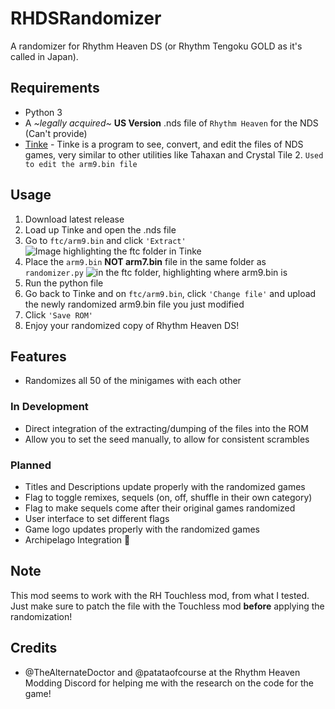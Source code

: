 # RHDSRandomizer
A randomizer for Rhythm Heaven DS (or Rhythm Tengoku GOLD as it's called in Japan).

## Requirements
- Python 3
- A *\~legally acquired\~* **US Version** .nds file of `Rhythm Heaven` for the NDS (Can't provide)
- [Tinke](https://www.romhacking.net/utilities/817/) - Tinke is a program to see, convert, and edit the files of NDS games, very similar to other utilities like Tahaxan and Crystal Tile 2. `Used to edit the arm9.bin file`

## Usage
1. Download latest release
2. Load up Tinke and open the .nds file
3. Go to `ftc/arm9.bin` and click `'Extract'` <img src="https://i.imgur.com/93p2KDY.png" alt="Image highlighting the ftc folder in Tinke">
4. Place the `arm9.bin` **NOT arm7.bin** file in the same folder as `randomizer.py` <img src="https://i.imgur.com/8zptKrz.png" alt="in the ftc folder, highlighting where arm9.bin is">
5. Run the python file
6. Go back to Tinke and on `ftc/arm9.bin`, click `'Change file'` and upload the newly randomized arm9.bin file you just modified
7. Click `'Save ROM'`
8. Enjoy your randomized copy of Rhythm Heaven DS!

## Features
- Randomizes all 50 of the minigames with each other

### In Development
- Direct integration of the extracting/dumping of the files into the ROM
- Allow you to set the seed manually, to allow for consistent scrambles
### Planned
- Titles and Descriptions update properly with the randomized games
- Flag to toggle remixes, sequels (on, off, shuffle in their own category)
- Flag to make sequels come after their original games randomized
- User interface to set different flags
- Game logo updates properly with the randomized games
- Archipelago Integration :eyes:

## **Note**
This mod seems to work with the RH Touchless mod, from what I tested. Just make sure to patch the file with the Touchless mod **before** applying the randomization!
## Credits
- @TheAlternateDoctor and @patataofcourse at the Rhythm Heaven Modding Discord for helping me with the research on the code for the game!
